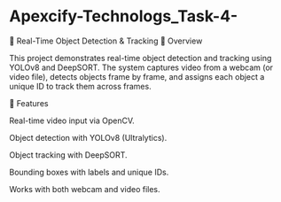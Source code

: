# Apexcify-Technologs_Task-4-
🎯 Real-Time Object Detection & Tracking
📌 Overview

This project demonstrates real-time object detection and tracking using YOLOv8 and DeepSORT.
The system captures video from a webcam (or video file), detects objects frame by frame, and assigns each object a unique ID to track them across frames.

🚀 Features

Real-time video input via OpenCV.

Object detection with YOLOv8 (Ultralytics).

Object tracking with DeepSORT.

Bounding boxes with labels and unique IDs.

Works with both webcam and video files.
